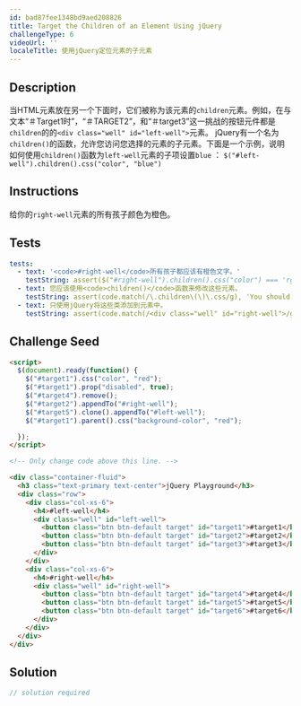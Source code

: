```yaml
---
id: bad87fee1348bd9aed208826
title: Target the Children of an Element Using jQuery
challengeType: 6
videoUrl: ''
localeTitle: 使用jQuery定位元素的子元素
---
```


## Description
<section id="description">当HTML元素放在另一个下面时，它们被称为该元素的<code>children</code>元素。例如，在与文本“＃Target1时”，“＃TARGET2”，和“＃target3”这一挑战的按钮元件都是<code>children</code>的的<code>&lt;div class=&quot;well&quot; id=&quot;left-well&quot;&gt;</code>元素。 jQuery有一个名为<code>children()</code>的函数，允许您访问您选择的元素的子元素。下面是一个示例，说明如何使用<code>children()</code>函数为<code>left-well</code>元素的子项设置<code>blue</code> ： <code>$(&quot;#left-well&quot;).children().css(&quot;color&quot;, &quot;blue&quot;)</code> </section>

## Instructions
<section id="instructions">给你的<code>right-well</code>元素的所有孩子颜色为橙色。 </section>

## Tests
<section id='tests'>

```yml
tests:
  - text: '<code>#right-well</code>所有孩子都应该有橙色文字。'
    testString: assert($("#right-well").children().css("color") === 'rgb(255, 165, 0)', 'All children of <code>#right-well</code> should have orange text.');
  - text: 您应该使用<code>children()</code>函数来修改这些元素。
    testString: assert(code.match(/\.children\(\)\.css/g), 'You should use the <code>children&#40&#41</code> function to modify these elements.');
  - text: 只使用jQuery将这些类添加到元素中。
    testString: assert(code.match(/<div class="well" id="right-well">/g), 'Only use jQuery to add these classes to the element.');

```

</section>

## Challenge Seed
<section id='challengeSeed'>

<div id='html-seed'>

```html
<script>
  $(document).ready(function() {
    $("#target1").css("color", "red");
    $("#target1").prop("disabled", true);
    $("#target4").remove();
    $("#target2").appendTo("#right-well");
    $("#target5").clone().appendTo("#left-well");
    $("#target1").parent().css("background-color", "red");

  });
</script>

<!-- Only change code above this line. -->

<div class="container-fluid">
  <h3 class="text-primary text-center">jQuery Playground</h3>
  <div class="row">
    <div class="col-xs-6">
      <h4>#left-well</h4>
      <div class="well" id="left-well">
        <button class="btn btn-default target" id="target1">#target1</button>
        <button class="btn btn-default target" id="target2">#target2</button>
        <button class="btn btn-default target" id="target3">#target3</button>
      </div>
    </div>
    <div class="col-xs-6">
      <h4>#right-well</h4>
      <div class="well" id="right-well">
        <button class="btn btn-default target" id="target4">#target4</button>
        <button class="btn btn-default target" id="target5">#target5</button>
        <button class="btn btn-default target" id="target6">#target6</button>
      </div>
    </div>
  </div>
</div>

```

</div>



</section>

## Solution
<section id='solution'>

```js
// solution required
```
</section>
